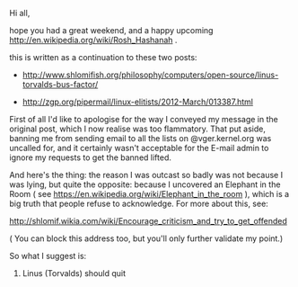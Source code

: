 Hi all,

hope you had a great weekend, and a happy upcoming
http://en.wikipedia.org/wiki/Rosh_Hashanah .

this is written as a continuation to these two posts:

* http://www.shlomifish.org/philosophy/computers/open-source/linus-torvalds-bus-factor/

* http://zgp.org/pipermail/linux-elitists/2012-March/013387.html

First of all I'd like to apologise for the way I conveyed my message
in the original post, which I now realise was too flammatory. That put aside,
banning me from sending email to all the lists on @vger.kernel.org was uncalled
for, and it certainly wasn't acceptable for the E-mail admin to ignore my requests
to get the banned lifted.

And here's the thing: the reason I was outcast so badly was not because I was lying,
but quite the opposite: because I uncovered an Elephant in the Room ( see https://en.wikipedia.org/wiki/Elephant_in_the_room ), which is a big truth that people
refuse to acknowledge. For more about this, see:

http://shlomif.wikia.com/wiki/Encourage_criticism_and_try_to_get_offended

( You can block this address too, but you'll only further validate my point.)

So what I suggest is:

1. Linus (Torvalds) should quit 
